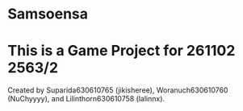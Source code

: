 # Samsoensa
# This is a Game Project for 261102 2563/2
Created by Suparida630610765 (jikisheree), Woranuch630610760 (NuChyyyy), and Lilinthorn630610758 (lalinnx).

